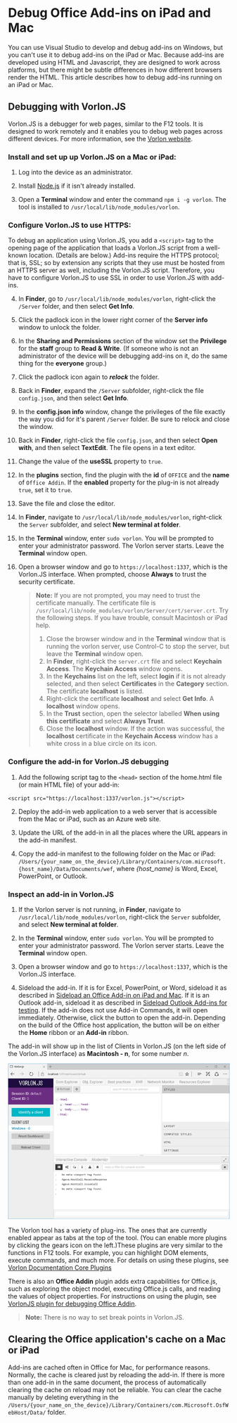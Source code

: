 
# Debug Office Add-ins on iPad and Mac

You can use Visual Studio to develop and debug add-ins on Windows, but you can't use it to debug add-ins on the iPad or Mac. Because add-ins are developed using HTML and Javascript, they are designed to work across platforms, but there might be subtle differences in how different browsers render the HTML. This article describes how to debug add-ins running on an iPad or Mac. 

## Debugging with Vorlon.JS 

Vorlon.JS is a debugger for web pages, similar to the F12 tools. It is designed to work remotely and it enables you to debug web pages across different devices. For more information, see the [Vorlon website](http://www.vorlonjs.com).  

### Install and set up up Vorlon.JS on a Mac or iPad: 

1.	Log into the device as an administrator.

2.	Install [Node.js](https://nodejs.org) if it isn't already installed. 

2.	Open a **Terminal** window and enter the command `npm i -g vorlon`. The tool is installed to `/usr/local/lib/node_modules/vorlon`.

### Configure Vorlon.JS to use HTTPS:

To debug an application using Vorlon.JS, you add a `<script>` tag to the opening page of the application that loads a Vorlon.JS script from a well-known location. (Details are below.) Add-ins require the HTTPS protocol; that is, SSL; so by extension any scripts that they use must be hosted from an HTTPS server as well, including the Vorlon.JS script. Therefore, you have to configure Vorlon.JS to use SSL in order to use Vorlon.JS with add-ins. 

4.	In **Finder**, go to `/usr/local/lib/node_modules/vorlon`, right-click the `/Server` folder, and then select **Get Info**.

5.	Click the padlock icon in the lower right corner of the **Server info** window to unlock the folder.

6. In the **Sharing and Permissions** section of the window set the **Privilege** for the **staff** group to **Read & Write**. (If someone who is not an administrator of the device will be debugging add-ins on it, do the same thing for the **everyone** group.) 

7. Click the padlock icon again to ***relock*** the folder.

8. Back in **Finder**, expand the `/Server` subfolder, right-click the file `config.json`, and then select **Get Info**.

9. In the **config.json info** window, change the privileges of the file exactly the way you did for it's parent `/Server` folder. Be sure to relock and close the window.

10. Back in **Finder**, right-click the file `config.json`, and then select **Open with**, and then select **TextEdit**. The file opens in a text editor.

11. Change the value of the **useSSL** property to `true`.

12. In the **plugins** section, find the plugin with the **id** of `OFFICE` and the **name** of `Office Addin`. If the **enabled** property for the plug-in is not already `true`, set it to `true`.

13. Save the file and close the editor.

5.	In **Finder**, navigate to `/usr/local/lib/node_modules/vorlon`, right-click the `Server` subfolder, and select **New terminal at folder**. 
	
7.	In the **Terminal** window, enter `sudo vorlon`. You will be prompted to enter your administrator password. The Vorlon server starts. Leave the **Terminal** window open.

6.	Open a browser window and go to `https://localhost:1337`, which is the Vorlon.JS interface. When prompted, choose **Always** to trust the security certificate. 

    >**Note:** If you are not prompted, you may need to trust the certificate manually. The certificate file is `/usr/local/lib/node_modules/vorlon/Server/cert/server.crt`. Try the following steps. If you have trouble, consult Macintosh or iPad help. 
    >
    >1. Close the browser window and in the **Terminal** window that is running the vorlon server, use Control-C to stop the server, but leave the **Terminal** window open.
    >2. In **Finder**, right-click the `server.crt` file and select **Keychain Access**. The **Keychain Access** window opens.
    >2. In the **Keychains** list on the left, select **login** if it is not already selected, and then select **Certificates** in the **Category** section. The certificate **localhost** is listed.
    >3. Right-click the certificate **localhost** and select **Get Info**. A **localhost** window opens.
    >4. In the **Trust** section, open the selector labelled **When using this certificate** and select **Always Trust**. 
    >5. Close the **localhost** window. If the action was successful, the **localhost** certificate in the **Keychain Access** window has a white cross in a blue circle on its icon.

### Configure the add-in for Vorlon.JS debugging

1. Add the following script tag to the `<head>` section of the home.html file (or main HTML file) of your add-in:
```    
<script src="https://localhost:1337/vorlon.js"></script>    
```  

2. Deploy the add-in web application to a web server that is accessible from the Mac or iPad, such as an Azure web site. 

3. Update the URL of the add-in in all the places where the URL appears in the add-in manifest.

4. Copy the add-in manifest to the following folder on the Mac or iPad: `/Users/{your_name_on_the_device}/Library/Containers/com.microsoft.{host_name}/Data/Documents/wef`, where *{host_name}* is Word, Excel, PowerPoint, or Outlook.

### Inspect an add-in in Vorlon.JS

1. If the Vorlon server is not running, in **Finder**, navigate to `/usr/local/lib/node_modules/vorlon`, right-click the `Server` subfolder, and select **New terminal at folder**. 
	
7.	In the **Terminal** window, enter `sudo vorlon`. You will be prompted to enter your administrator password. The Vorlon server starts. Leave the **Terminal** window open.

6.	Open a browser window and go to `https://localhost:1337`, which is the Vorlon.JS interface.

7. Sideload the add-in. If it is for Excel, PowerPoint, or Word, sideload it as described in [Sideload an Office Add-in on iPad and Mac](https://dev.office.com/docs/add-ins/testing/sideload-an-office-add-in-on-ipad-and-mac). If it is an Outlook add-in, sideload it as described in [Sideload Outlook Add-ins for testing](https://dev.office.com/docs/add-ins/testing/sideload-outlook-add-ins-for-testing). If the add-in does not use Add-in Commands, it will open immediately. Otherwise, click the button to open the add-in. Depending on the build of the Office host application, the button will be on either the **Home** ribbon or an **Add-in** ribbon.

The add-in will show up in the list of Clients in Vorlon.JS (on the left side of the Vorlon.JS interface) as **Macintosh - n**, for some number *n*. 

![Screenshot that shows the Vorlon.js interface](../../images/vorlon_interface.png)

The Vorlon tool has a variety of plug-ins. The ones that are currently enabled appear as tabs at the top of the tool. (You can enable more plugins by clicking the gears icon on the left.)These plugins are very similar to the functions in F12 tools. For example, you can highlight DOM elements, execute commands, and much more. For details on using these plugins, see [Vorlon Documentation Core Plugins](http://vorlonjs.com/documentation/#introduction) 

There is also an **Office Addin** plugin adds extra capabilities for Office.js, such as exploring the object model, executing Office.js calls, and reading the values of object properties. For instructions on using the plugin, see [VorlonJS plugin for debugging Office Addin](https://blogs.msdn.microsoft.com/mim/2016/02/18/vorlonjs-plugin-for-debugging-office-addin/).

>**Note:** There is no way to set break points in Vorlon.JS.

## Clearing the Office application's cache on a Mac or iPad

Add-ins are cached often in Office for Mac, for performance reasons. Normally, the cache is cleared just by reloading the add-in. If there is more than one add-in in the same document, the process of automatically clearing the cache on reload may not be reliable. You can clear the cache manually by deleting everything in the `/Users/{your_name_on_the_device}/Library/Containers/com.Microsoft.OsfWebHost/Data/` folder.  
